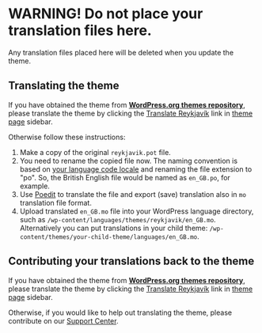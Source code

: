 # WARNING! Do not place your translation files here.

Any translation files placed here will be deleted when you update the theme.


## Translating the theme

If you have obtained the theme from **[WordPress.org themes repository](https://wordpress.org/themes/author/webmandesign/)**, please translate the theme by clicking the [Translate Reykjavík](https://translate.wordpress.org/projects/wp-themes/reykjavik) link in [theme page](https://wordpress.org/themes/reykjavik/) sidebar.

Otherwise follow these instructions:

1. Make a copy of the original `reykjavik.pot` file.
2. You need to rename the copied file now. The naming convention is based on [your language code locale](https://translate.wordpress.org/) and renaming the file extension to "po". So, the British English file would be named as `en_GB.po`, for example.
3. Use [Poedit](http://www.poedit.net/) to translate the file and export (save) translation also in `mo` translation file format.
4. Upload translated `en_GB.mo` file into your WordPress language directory, such as `/wp-content/languages/themes/reykjavik/en_GB.mo`. Alternatively you can put translations in your child theme: `/wp-content/themes/your-child-theme/languages/en_GB.mo`.


## Contributing your translations back to the theme

If you have obtained the theme from **[WordPress.org themes repository](https://wordpress.org/themes/author/webmandesign/)**, please translate the theme by clicking the [Translate Reykjavík](https://translate.wordpress.org/projects/wp-themes/reykjavik) link in [theme page](https://wordpress.org/themes/reykjavik/) sidebar.

Otherwise, if you would like to help out translating the theme, please contribute on our [Support Center](https://www.webmandesign.eu/reference/#links-support).
